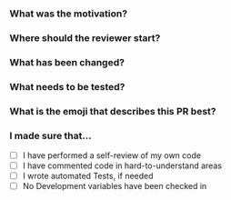 ### What was the motivation?

### Where should the reviewer start?

### What has been changed?

### What needs to be tested?

### What is the emoji that describes this PR best?

### I made sure that...

- [ ] I have performed a self-review of my own code
- [ ] I have commented code in hard-to-understand areas
- [ ] I wrote automated Tests, if needed
- [ ] No Development variables have been checked in

